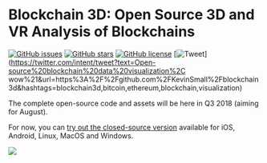 # Blockchain 3D: Open Source 3D and VR Analysis of Blockchains

[![GitHub issues](https://img.shields.io/github/issues/KevinSmall/blockchain3d.svg)](https://github.com/KevinSmall/blockchain3d/issues) [![GitHub stars](https://img.shields.io/github/stars/KevinSmall/blockchain3d.svg)](https://github.com/KevinSmall/blockchain3d/stargazers) [![GitHub license](https://img.shields.io/github/license/KevinSmall/blockchain3d.svg)](https://github.com/KevinSmall/blockchain3d/blob/master/LICENSE) [![Tweet](https://img.shields.io/twitter/url/https/github.com/KevinSmall/blockchain3d.svg?style=social)](https://twitter.com/intent/tweet?text=Open-source%20blockchain%20data%20visualization%2C wow%21&url=https%3A%2F%2Fgithub.com%2FKevinSmall%2Fblockchain3d&hashtags=blockchain3d,bitcoin,ethereum,blockchain,visualization)


The complete open-source code and assets will be here in Q3 2018 (aiming for August).

For now, you can [try out the closed-source version](http://blockchain3d.info/download/) available for iOS, Android, Linux, MacOS and Windows.

![](https://github.com/KevinSmall/blockchain3d.info/blob/master/assets/images/b3d-home-banner.jpg)